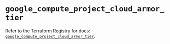 # `google_compute_project_cloud_armor_tier`

Refer to the Terraform Registry for docs: [`google_compute_project_cloud_armor_tier`](https://registry.terraform.io/providers/hashicorp/google/6.36.0/docs/resources/compute_project_cloud_armor_tier).
